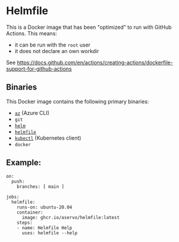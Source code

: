 Helmfile
========

This is a Docker image that has been "optimized" to run with GitHub Actions.
This means:

* it can be run with the `root` user
* it does not declare an own workdir

See https://docs.github.com/en/actions/creating-actions/dockerfile-support-for-github-actions

## Binaries

This Docker image contains the following primary binaries:

* [`az`](https://pypi.org/project/azure-cli/) (Azure CLI)
* `git`
* [`helm`](https://github.com/helm/helm/releases)
* [`helmfile`](https://github.com/roboll/helmfile/releases)
* [`kubectl`](https://github.com/kubernetes/kubernetes/blob/master/CHANGELOG/CHANGELOG-1.21.md) (Kubernetes client)
* `docker`

## Example:

```
on:
  push:
    branches: [ main ]

jobs:
  helmfile:
    runs-on: ubuntu-20.04
    container:
      image: ghcr.io/aservo/helmfile:latest
    steps:
    - name: Helmfile Help
      uses: helmfile --help
```
